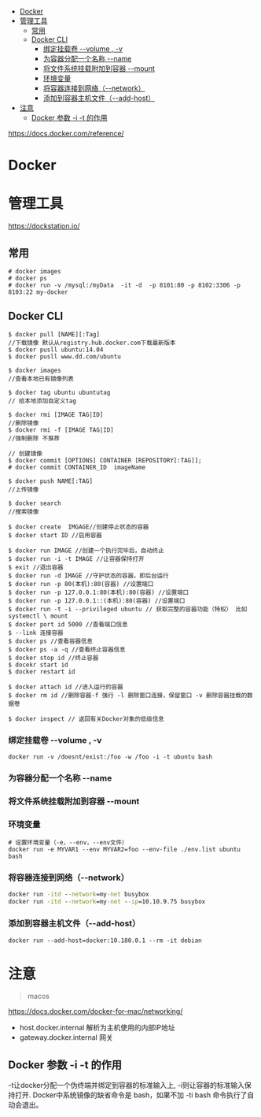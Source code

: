 <!-- TOC -->

- [Docker](#docker)
- [管理工具](#管理工具)
    - [常用](#常用)
    - [Docker CLI](#docker-cli)
        - [绑定挂载卷 --volume , -v](#绑定挂载卷---volume---v)
        - [为容器分配一个名称 --name](#为容器分配一个名称---name)
        - [将文件系统挂载附加到容器 --mount](#将文件系统挂载附加到容器---mount)
        - [环境变量](#环境变量)
        - [将容器连接到网络（--network）](#将容器连接到网络--network)
        - [添加到容器主机文件（--add-host）](#添加到容器主机文件--add-host)
- [注意](#注意)
    - [Docker 参数 -i -t 的作用](#docker-参数--i--t-的作用)

<!-- /TOC -->

https://docs.docker.com/reference/

# Docker

# 管理工具

https://dockstation.io/

## 常用

```
# docker images
# docker ps
# docker run -v /mysql:/myData  -it -d  -p 8101:80 -p 8102:3306 -p 8103:22 my-docker
```

## Docker CLI


```
$ docker pull [NAME][:Tag]
//下载镜像 默认从registry.hub.docker.com下载最新版本
$ docker pusll ubuntu:14.04
$ docker pusll www.dd.com/ubuntu
```

```
$ docker images
//查看本地已有镜像列表
```

```
$ docker tag ubuntu ubuntutag
// 给本地添加自定义tag
```

```
$ docker rmi [IMAGE TAG|ID]
//删除镜像
$ docker rmi -f [IMAGE TAG|ID]
//强制删除 不推荐
```

```
// 创建镜像
$ docker commit [OPTIONS] CONTAINER [REPOSITORY[:TAG]];
# docker commit CONTAINER_ID  imageName
```

```
$ docker push NAME[:TAG]
//上传镜像
```

```
$ docker search 
//搜索镜像
```

```
$ docker create  IMGAGE//创建停止状态的容器
$ docker start ID //启用容器
```


```
$ docker run IMAGE //创建一个执行完毕后，自动终止
$ docker run -i -t IMAGE //让容器保持打开
$ exit //退出容器
$ docker run -d IMAGE //守护状态的容器，即后台运行
$ docker run -p 80(本机):80(容器) //设置端口
$ docker run -p 127.0.0.1:80(本机):80(容器) //设置端口
$ docker run -p 127.0.0.1::(本机):80(容器) //设置端口
$ docker run -t -i --privileged ubuntu // 获取完整的容器功能（特权） 比如systemctl \ mount
$ docker port id 5000 //查看端口信息
$ --link 连接容器
$ docker ps //查看容器信息
$ docker ps -a -q //查看终止容器信息
$ docker stop id //终止容器
$ docekr start id
$ docker restart id

$ docker attach id //进入运行的容器
$ docker rm id //删除容器-f 强行 -l 删除窗口连接，保留窗口 -v 删除容器挂载的数据卷

$ docker inspect // 返回有关Docker对象的低级信息
```

### 绑定挂载卷 --volume , -v

```
docker run -v /doesnt/exist:/foo -w /foo -i -t ubuntu bash
```

### 为容器分配一个名称 --name



### 将文件系统挂载附加到容器 --mount



### 环境变量

```
# 设置环境变量（-e，--env，--env文件）
docker run -e MYVAR1 --env MYVAR2=foo --env-file ./env.list ubuntu bash
```

### 将容器连接到网络（--network）

```cmd
docker run -itd --network=my-net busybox
docker run -itd --network=my-net --ip=10.10.9.75 busybox
```

### 添加到容器主机文件（--add-host）

```
docker run --add-host=docker:10.180.0.1 --rm -it debian
```

# 注意

> macos

https://docs.docker.com/docker-for-mac/networking/

* host.docker.internal 解析为主机使用的内部IP地址
* gateway.docker.internal 网关

## Docker 参数 -i -t 的作用

-t让docker分配一个伪终端并绑定到容器的标准输入上, -i则让容器的标准输入保持打开.
Docker中系统镜像的缺省命令是 bash，如果不加 -ti bash 命令执行了自动会退出。